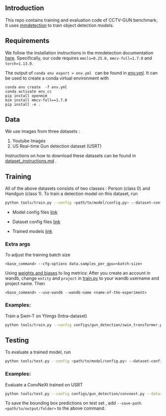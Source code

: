 ## Introduction
This repo contains training and evaluation code of CCTV-GUN benchmark. It uses [mmdetection](https://mmdetection.readthedocs.io/en/latest/) to train object detection models.


## Requirements
We follow the installation instructions in the mmdetection documentation [here](https://mmdetection.readthedocs.io/en/v2.2.0/install.html). Specifically, our code requires `mmcls=0.25.0,` `mmcv-full=1.7.0` and `torch=1.13.0`. 

The output of `conda env export > env.yml ` can be found in [env.yml](./requirements/env.yml). It can be used to create a conda virtual environment with

```
conda env create  -f env.yml
conda activate env_cc
pip install openmim
mim install mmcv-full==1.7.0
pip install -e . 
```

## Data
We use images from three datasets : 

1. Youtube Images
2. US Real-time Gun detection dataset (USRT)

Instructions on how to download these datasets can be found in [dataset_instructions.md](./dataset_instructions.md) .

## Training

All of the above datasets consists of two classes : Person (class 0) and Handgun (class 1). To train a detection model on this dataset, run
```bash
python tools/train.py --config <path/to/model/config.py> --dataset-config <path/to/dataset/config.py> <extra_args>
```

- Model config files [link](./configs/gun_detection/)

- Dataset config files [link](./configs/_base_/datasets/gun_detection/)

- Trained models [link](https://drive.google.com/drive/folders/1uvNthQ_iSjDDf2nlPY9g3iEYA16Dn60H?usp=sharing)

### Extra args
To adjust the training batch size
```
<base_command> --cfg-options data.samples_per_gpu=<batch-size>
```
Using [weights and biases](https://wandb.ai/) to log metrics:
After you create an account in wandb, change `entity` and `project` in [train.py](./tools/train.py) to your wandb username and project name. Then 
```
<base_command> --use-wandb --wandb-name <name-of-the-experiment>
```
### Examples:

Train a Swin-T on Ytimgs (Intra-dataset)
```bash
python tools/train.py --config configs/gun_detection/swin_transformer.py --dataset-config configs/_base_/datasets/gun_detection/ytimgs.py --cfg-options data.samples_per_gpu=6
```

## Testing
To evaluate a trained model, run
```bash
python tools/test.py --config <path/to/model/config.py> --dataset-config <path/to/dataset/config.py> --checkpoint <path/to/trained/model> --work-dir <path/to/save/test/scores> --eval bbox
```

### Examples:

Evaluate a ConvNeXt trained on USRT

```bash
python tools/test.py --config configs/gun_detection/convnext.py --dataset-config configs/_base/datasets/gun_detection/usrt.py --checkpoint <path/to/mgd+usrt/trained/model.pth> --work-dir <path/to/save/test/scores> --eval bbox
```

To save the bounding box predictions on test set , add `--save-path <path/to/output/folder>` to the above command.
